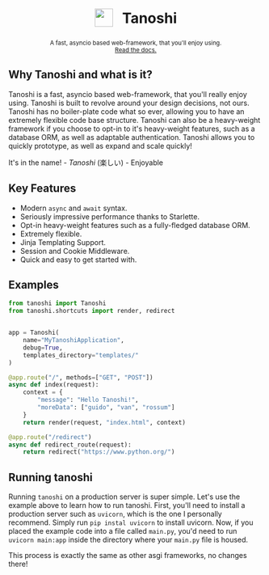 <h1 align="center">
<sub>
    <img src="https://i.imgur.com/O8dSQLD.png" height="36">
</sub>
&nbsp;
Tanoshi
</h1>
<p align="center">
<sup>
A fast, asyncio based web-framework, that you'll enjoy using.
</sup>
<br>
<sup>
    <a href="">Read the docs.</a>
</sup>
</p>

## Why Tanoshi and what is it?

Tanoshi is a fast, asyncio based web-framework, that you'll really enjoy using. Tanoshi is built to revolve around your design decisions, not ours. Tanoshi has no boiler-plate code what so ever, allowing you to have an extremely flexible code base structure. Tanoshi can also be a heavy-weight framework if you choose to opt-in to it's heavy-weight features, such as a database ORM, as well as adaptable authentication. Tanoshi allows you to quickly prototype, as well as expand and scale quickly!

It's in the name! - *Tanoshi* (楽しい) - Enjoyable

## Key Features

- Modern `async` and `await` syntax.
- Seriously impressive performance thanks to Starlette.
- Opt-in heavy-weight features such as a fully-fledged database ORM.
- Extremely flexible.
- Jinja Templating Support.
- Session and Cookie Middleware.
- Quick and easy to get started with.

## Examples

```py
from tanoshi import Tanoshi
from tanoshi.shortcuts import render, redirect


app = Tanoshi(
    name="MyTanoshiApplication",
    debug=True,
    templates_directory="templates/"
)

@app.route("/", methods=["GET", "POST"])
async def index(request):
    context = {
        "message": "Hello Tanoshi!",
        "moreData": ["guido", "van", "rossum"]
    }
    return render(request, "index.html", context)

@app.route("/redirect")
async def redirect_route(request):
    return redirect("https://www.python.org/")
```

## Running tanoshi

Running `tanoshi` on a production server is super simple. Let's use the example above to learn how to run tanoshi. First, you'll need to install a production server such as `uvicorn`, which is the one I personally recommend. Simply run `pip instal uvicorn` to install uvicorn. Now, if you placed the example code into a file called `main.py`, you'd need to run `uvicorn main:app` inside the directory where your `main.py` file is housed.

This process is exactly the same as other asgi frameworks, no changes there!